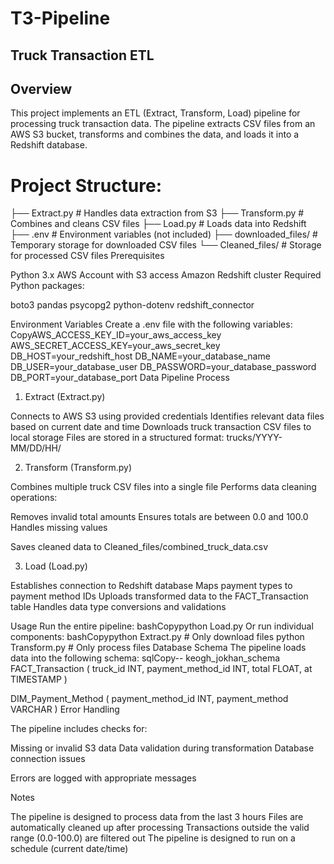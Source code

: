 # T3-Pipeline
## Truck Transaction ETL 
## Overview
This project implements an ETL (Extract, Transform, Load) pipeline for processing truck transaction data. The pipeline extracts CSV files from an AWS S3 bucket, transforms and combines the data, and loads it into a Redshift database.

# Project Structure:
├── Extract.py          # Handles data extraction from S3
├── Transform.py        # Combines and cleans CSV files
├── Load.py            # Loads data into Redshift
├── .env               # Environment variables (not included)
├── downloaded_files/  # Temporary storage for downloaded CSV files
└── Cleaned_files/    # Storage for processed CSV files
Prerequisites

Python 3.x
AWS Account with S3 access
Amazon Redshift cluster
Required Python packages:

boto3
pandas
psycopg2
python-dotenv
redshift_connector



Environment Variables
Create a .env file with the following variables:
CopyAWS_ACCESS_KEY_ID=your_aws_access_key
AWS_SECRET_ACCESS_KEY=your_aws_secret_key
DB_HOST=your_redshift_host
DB_NAME=your_database_name
DB_USER=your_database_user
DB_PASSWORD=your_database_password
DB_PORT=your_database_port
Data Pipeline Process
1. Extract (Extract.py)

Connects to AWS S3 using provided credentials
Identifies relevant data files based on current date and time
Downloads truck transaction CSV files to local storage
Files are stored in a structured format: trucks/YYYY-MM/DD/HH/

2. Transform (Transform.py)

Combines multiple truck CSV files into a single file
Performs data cleaning operations:

Removes invalid total amounts
Ensures totals are between 0.0 and 100.0
Handles missing values


Saves cleaned data to Cleaned_files/combined_truck_data.csv

3. Load (Load.py)

Establishes connection to Redshift database
Maps payment types to payment method IDs
Uploads transformed data to the FACT_Transaction table
Handles data type conversions and validations

Usage
Run the entire pipeline:
bashCopypython Load.py
Or run individual components:
bashCopypython Extract.py  # Only download files
python Transform.py  # Only process files
Database Schema
The pipeline loads data into the following schema:
sqlCopy-- keogh_jokhan_schema
FACT_Transaction (
    truck_id INT,
    payment_method_id INT,
    total FLOAT,
    at TIMESTAMP
)

DIM_Payment_Method (
    payment_method_id INT,
    payment_method VARCHAR
)
Error Handling

The pipeline includes checks for:

Missing or invalid S3 data
Data validation during transformation
Database connection issues


Errors are logged with appropriate messages

Notes

The pipeline is designed to process data from the last 3 hours
Files are automatically cleaned up after processing
Transactions outside the valid range (0.0-100.0) are filtered out
The pipeline is designed to run on a schedule (current date/time)